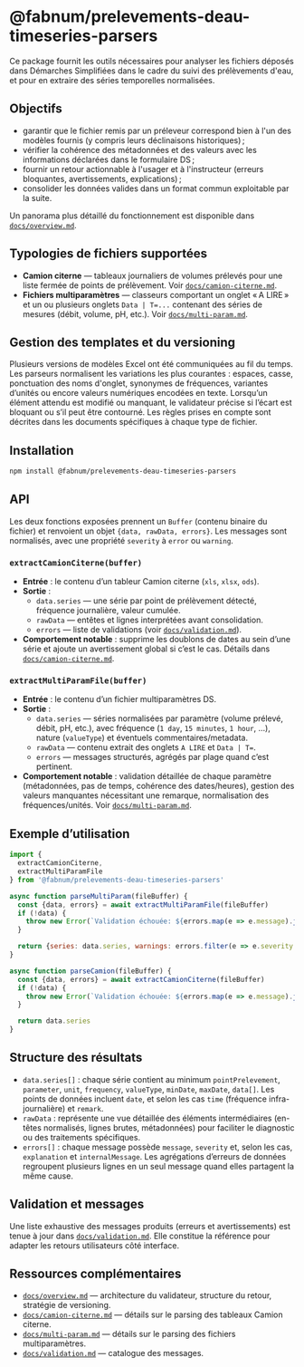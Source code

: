 # @fabnum/prelevements-deau-timeseries-parsers

Ce package fournit les outils nécessaires pour analyser les fichiers déposés dans Démarches Simplifiées dans le cadre du suivi des prélèvements d'eau, et pour en extraire des séries temporelles normalisées.

## Objectifs

- garantir que le fichier remis par un préleveur correspond bien à l'un des modèles fournis (y compris leurs déclinaisons historiques) ;
- vérifier la cohérence des métadonnées et des valeurs avec les informations déclarées dans le formulaire DS ;
- fournir un retour actionnable à l'usager et à l'instructeur (erreurs bloquantes, avertissements, explications) ;
- consolider les données valides dans un format commun exploitable par la suite.

Un panorama plus détaillé du fonctionnement est disponible dans [`docs/overview.md`](docs/overview.md).

## Typologies de fichiers supportées

- **Camion citerne** — tableaux journaliers de volumes prélevés pour une liste fermée de points de prélèvement. Voir [`docs/camion-citerne.md`](docs/camion-citerne.md).
- **Fichiers multiparamètres** — classeurs comportant un onglet « A LIRE » et un ou plusieurs onglets `Data | T=...` contenant des séries de mesures (débit, volume, pH, etc.). Voir [`docs/multi-param.md`](docs/multi-param.md).

## Gestion des templates et du versioning

Plusieurs versions de modèles Excel ont été communiquées au fil du temps. Les parseurs normalisent les variations les plus courantes : espaces, casse, ponctuation des noms d'onglet, synonymes de fréquences, variantes d’unités ou encore valeurs numériques encodées en texte. Lorsqu’un élément attendu est modifié ou manquant, le validateur précise si l’écart est bloquant ou s’il peut être contourné. Les règles prises en compte sont décrites dans les documents spécifiques à chaque type de fichier.

## Installation

```bash
npm install @fabnum/prelevements-deau-timeseries-parsers
```

## API

Les deux fonctions exposées prennent un `Buffer` (contenu binaire du fichier) et renvoient un objet `{data, rawData, errors}`. Les messages sont normalisés, avec une propriété `severity` à `error` ou `warning`.

### `extractCamionCiterne(buffer)`

- **Entrée** : le contenu d’un tableur Camion citerne (`xls`, `xlsx`, `ods`).
- **Sortie** :
  - `data.series` — une série par point de prélèvement détecté, fréquence journalière, valeur cumulée.
  - `rawData` — entêtes et lignes interprétées avant consolidation.
  - `errors` — liste de validations (voir [`docs/validation.md`](docs/validation.md)).
- **Comportement notable** : supprime les doublons de dates au sein d’une série et ajoute un avertissement global si c’est le cas. Détails dans [`docs/camion-citerne.md`](docs/camion-citerne.md).

### `extractMultiParamFile(buffer)`

- **Entrée** : le contenu d’un fichier multiparamètres DS.
- **Sortie** :
  - `data.series` — séries normalisées par paramètre (volume prélevé, débit, pH, etc.), avec fréquence (`1 day`, `15 minutes`, `1 hour`, …), nature (`valueType`) et éventuels commentaires/metadata.
  - `rawData` — contenu extrait des onglets `A LIRE` et `Data | T=`.
  - `errors` — messages structurés, agrégés par plage quand c’est pertinent.
- **Comportement notable** : validation détaillée de chaque paramètre (métadonnées, pas de temps, cohérence des dates/heures), gestion des valeurs manquantes nécessitant une remarque, normalisation des fréquences/unités. Voir [`docs/multi-param.md`](docs/multi-param.md).

## Exemple d’utilisation

```javascript
import {
  extractCamionCiterne,
  extractMultiParamFile
} from '@fabnum/prelevements-deau-timeseries-parsers'

async function parseMultiParam(fileBuffer) {
  const {data, errors} = await extractMultiParamFile(fileBuffer)
  if (!data) {
    throw new Error(`Validation échouée: ${errors.map(e => e.message).join('; ')}`)
  }

  return {series: data.series, warnings: errors.filter(e => e.severity === 'warning')}
}

async function parseCamion(fileBuffer) {
  const {data, errors} = await extractCamionCiterne(fileBuffer)
  if (!data) {
    throw new Error(`Validation échouée: ${errors.map(e => e.message).join('; ')}`)
  }

  return data.series
}
```

## Structure des résultats

- `data.series[]` : chaque série contient au minimum `pointPrelevement`, `parameter`, `unit`, `frequency`, `valueType`, `minDate`, `maxDate`, `data[]`. Les points de données incluent `date`, et selon les cas `time` (fréquence infra-journalière) et `remark`.
- `rawData` : représente une vue détaillée des éléments intermédiaires (en-têtes normalisés, lignes brutes, métadonnées) pour faciliter le diagnostic ou des traitements spécifiques.
- `errors[]` : chaque message possède `message`, `severity` et, selon les cas, `explanation` et `internalMessage`. Les agrégations d’erreurs de données regroupent plusieurs lignes en un seul message quand elles partagent la même cause.

## Validation et messages

Une liste exhaustive des messages produits (erreurs et avertissements) est tenue à jour dans [`docs/validation.md`](docs/validation.md). Elle constitue la référence pour adapter les retours utilisateurs côté interface.

## Ressources complémentaires

- [`docs/overview.md`](docs/overview.md) — architecture du validateur, structure du retour, stratégie de versioning.
- [`docs/camion-citerne.md`](docs/camion-citerne.md) — détails sur le parsing des tableaux Camion citerne.
- [`docs/multi-param.md`](docs/multi-param.md) — détails sur le parsing des fichiers multiparamètres.
- [`docs/validation.md`](docs/validation.md) — catalogue des messages.

